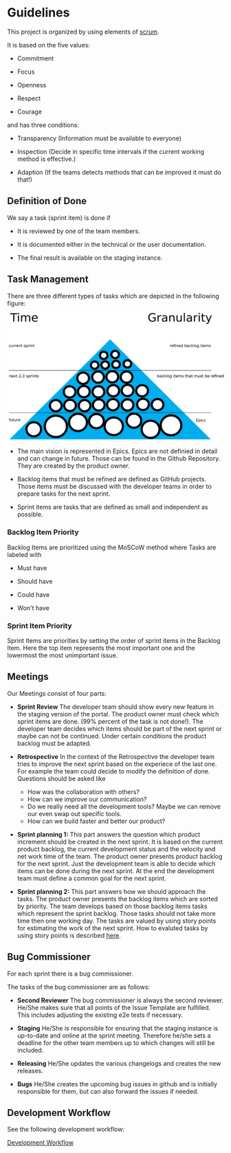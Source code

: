 # Guidelines

This project is organized by using elements of [scrum](https://en.wikipedia.org/wiki/Scrum_(software_development)).

It is based on the five values:

* Commitment

* Focus

* Openness

* Respect

* Courage

and has three conditions:

* Transparency (Information must be available to everyone)

* Inspection (Decide in specific time intervals if the current working method is effective.)

* Adaption (If the teams detects methods that can be improved it must do that!)

## Definition of Done

We say a task (sprint item) is done if 

* It is reviewed by one of the team members.

* It is documented either in the technical or the user documentation.

* The final result is available on the staging instance.

## Task Management

There are three different types of tasks which are depicted in the following figure:

![Task Triangle](sprint_triangle.png)

* The main vision is represented in Epics. Epics are not definied in detail and can change in future. 
  Those can be found in the Github Repository. They are created by the product owner.

* Backlog items that must be refined are defined as GitHub projects. Those items must be discussed with the developer teams in order to prepare tasks for the next sprint.

* Sprint items are tasks that are defined as small and independent as possible.

### Backlog Item Priority

Backlog Items are prioritized using the MoSCoW method where Tasks are labeled with

* Must have

* Should have

* Could have

* Won't have

### Sprint Item Priority

Sprint Items are priorities by setting the order of sprint items in
the Backlog Item. Here the top item represents the most important one and the 
lowermost the most unimportant issue.

## Meetings

Our Meetings consist of four parts:

* **Sprint Review**
  The developer team should show every new feature in the staging version of the portal. The product owner must check which sprint items are done. (99% percent of the task is not done!). The developer team decides which items should be part of the next sprint or maybe can not be continued. Under certain conditions the product backlog must be adapted. 
  
* **Retrospective**
  In the context of the Retrospective the developer team tries to improve the next sprint based on the experiece of the last one. For example the team could decide to modify the definition of done. Questions should be asked like 
    * How was the collaboration with others?
    * How can we improve our communication?
    * Do we really need all the development tools? Maybe we can remove our even swap out specific tools.
    * How can we build faster and better our product?

* **Sprint planning 1:**
  This part answers the question which product increment should be created in the next sprint.
  It is based on the current product backlog, the current development status and the velocity 
  and net work time of the team. The product owner presents product backlog for the next sprint.
  Just the development team is able to decide which items can be done during the next sprint.
  At the end the development team must define a common goal for the next sprint.

* **Sprint planning 2:**
  This part answers how we should approach the tasks. The product owner presents the backlog items which are sorted by
  priority. The team develops based on those backlog items tasks which represent the sprint backlog. Those tasks should not   take more time then one working day. The tasks are valued by using story points for estimating the work of the next sprint.
  How to evaluted tasks by using story points is described [here](story_points.md).
  
  
## Bug Commissioner
For each sprint there is a bug commissioner.

The tasks of the bug commissioner are as follows:

* **Second Reviewer**
  The bug commissioner is always the second reviewer. He/She makes sure that all points of the Issue Template are fulfilled.
  This includes adjusting the existing e2e tests if necessary.
  
* **Staging**
  He/She is responsible for ensuring that the staging instance is up-to-date and online at the sprint meeting.
  Therefore he/she sets a deadline for the other team members up to which changes will still be included.
  
* **Releasing**
  He/She updates the various changelogs and creates the new releases.
  
* **Bugs**
  He/She creates the upcoming bug issues in github and is initially responsible for them, but can also forward the issues if needed.


## Development Workflow

See the following development workflow:

[Development Workflow](development-workflow.md)

